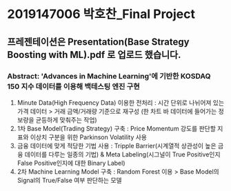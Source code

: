 # 2019147006 박호찬_Final Project
## 프레젠테이션은 Presentation(Base Strategy Boosting with ML).pdf 로 업로드 했습니다.

### Abstract: 'Advances in Machine Learning'에 기반한 KOSDAQ 150 지수 데이터를 이용해 백테스팅 엔진 구현

1. Minute Data(High Frequency Data) 이용한 전처리 : 시간 단위로 나뉘어져 있는 가격 데이터 > 거래 금액/거래량 기준으로 재구성 (한 차트 바 데이터에 들어가는 정보량을 균등하게 맞춰주는 작업)
2. 1차 Base Model(Trading Strategy) 구축 : Price Momentum 강도를 판단할 지표와 이상치 구분을 위한 Parkinson Volatility 사용
3. 금융 데이터에 맞게 적당한 기법 사용 : Tripple Barrier(시계열적 상관성이 높은 금융 데이터를 다루는 일종의 기법) & Meta Labeling(시그널이 True Positive인지 False Positive인지에 대한 Binary Label)
4. 2차 Machine Learning Model 구축 : Random Forest 이용 > Base Model의 Signal의 True/False 여부 판단하는 모델


